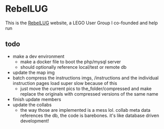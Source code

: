 # RebelLUG
This is the [RebelLUG](https://rebellug.com) website, a LEGO User Group I co-founded and help run

## todo
- make a dev environment
    - make a docker file to boot the php/mysql server
    - should optionally reference local/test or remote db
- update the map img
- batch compress the instructions imgs, /instructions and the individual instruction pages load super slow because of this
    - just move the current pics to the_folder/compressed and make replace the originals with compressed versions of the same name
- finish update members
- update the collabs
    - the way those are implemented is a mess lol. collab meta data references the db, the code is barebones. it's like database driven development!
